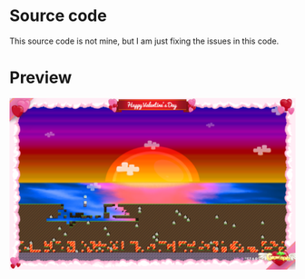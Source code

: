 # Source code
This source code is not mine, but I am just fixing the issues in this code.

# Preview
![START2](https://github.com/BorzXy/RenderWorld/blob/main/results/START2.png)
